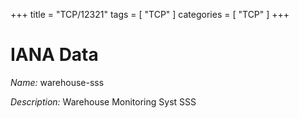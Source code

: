 +++
title = "TCP/12321"
tags = [ "TCP" ]
categories = [ "TCP" ]
+++

# IANA Data

_Name:_ warehouse-sss

_Description:_ Warehouse Monitoring Syst SSS

